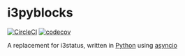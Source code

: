 # i3pyblocks

[![CircleCI](https://circleci.com/gh/thiagokokada/i3pyblocks/tree/master.svg?style=svg)](https://circleci.com/gh/thiagokokada/i3pyblocks/tree/master)
[![codecov](https://codecov.io/gh/thiagokokada/i3pyblocks/branch/master/graph/badge.svg)](https://codecov.io/gh/thiagokokada/i3pyblocks)

A replacement for i3status, written in [Python][1] using [asyncio][2]

[1]: https://www.python.org/
[2]: https://docs.python.org/3/library/asyncio.html

